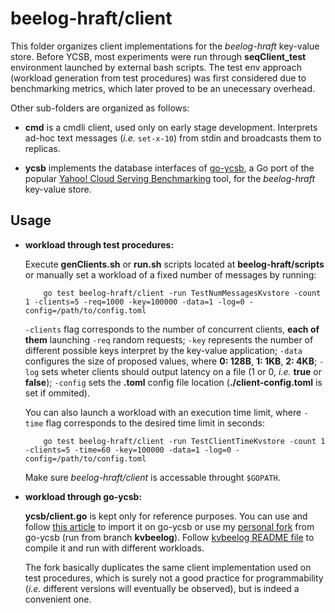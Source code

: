# beelog-hraft/client
This folder organizes client implementations for the *beelog-hraft* key-value store. Before YCSB, most experiments were run through **seqClient_test** environment launched by external bash scripts. The test env approach (workload generation from test procedures) was first considered due to benchmarking metrics, which later proved to be an unecessary overhead.

Other sub-folders are organized as follows:
* **cmd** is a cmdli client, used only on early stage development. Interprets ad-hoc text messages (*i.e.* ```set-x-10```) from stdin and broadcasts them to replicas.

* **ycsb** implements the database interfaces of [go-ycsb](https://github.com/pingcap/go-ycsb), a Go port of the popular [Yahoo! Cloud Serving Benchmarking](https://github.com/brianfrankcooper/YCSB) tool, for the *beelog-hraft* key-value store.

## Usage
* **workload through test procedures:**

	Execute **genClients.sh** or **run.sh** scripts located at **beelog-hraft/scripts** or manually set a workload of a fixed number of messages by running:
	```
		go test beelog-hraft/client -run TestNumMessagesKvstore -count 1 -clients=5 -req=1000 -key=100000 -data=1 -log=0 -config=/path/to/config.toml
	```
	```-clients``` flag corresponds to the number of concurrent clients, **each of them** launching ```-req``` random requests; ```-key``` represents the number of different possible keys interpret by the key-value application; ```-data``` configures the size of proposed values, where **0: 128B**, **1: 1KB**, **2: 4KB**; ```-log``` sets wheter clients should output latency on a file (1 or 0, *i.e.* **true** or **false**); ```-config``` sets the **.toml** config file location (**./client-config.toml** is set if ommited).

	You can also launch a workload with an execution time limit, where ```-time``` flag corresponds to the desired time limit in seconds:
	```
		go test beelog-hraft/client -run TestClientTimeKvstore -count 1 -clients=5 -time=60 -key=100000 -data=1 -log=0 -config=/path/to/config.toml
	```
	Make sure *beelog-hraft/client* is accessable throught ```$GOPATH```.

* **workload through go-ycsb:**

	**ycsb/client.go** is kept only for reference purposes. You can use and follow [this article](https://medium.com/@siddontang/use-go-ycsb-to-benchmark-different-databases-8850f6edb3a7) to import it on go-ycsb or use my [personal fork](https://github.com/Lz-Gustavo/go-ycsb/tree/kvbeelog) from go-ycsb (run from branch **kvbeelog**). Follow [kvbeelog README file](https://github.com/Lz-Gustavo/go-ycsb/blob/kvbeelog/db/kvbeelog/README.md) to compile it and run with different workloads.
	
	The fork basically duplicates the same client implementation used on test procedures, which is surely not a good practice for programmability (*i.e.* different versions will eventually be observed), but is indeed a convenient one.
